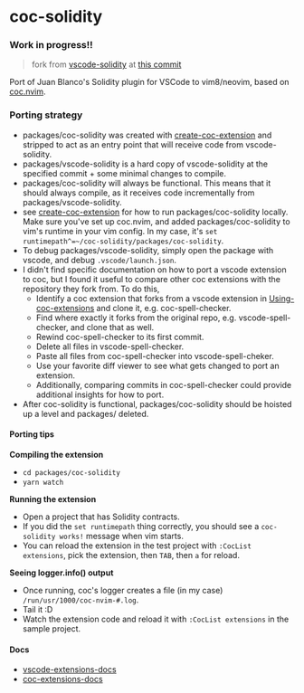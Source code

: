 # coc-solidity
### Work in progress!!

> fork from [vscode-solidity](https://github.com/juanfranblanco/vscode-solidity) at [this commit](https://github.com/juanfranblanco/vscode-solidity/commit/2b87c8f3b794febc52eede4acd09642c2726e792)

Port of Juan Blanco's Solidity plugin for VSCode to vim8/neovim, based on [coc.nvim](https://github.com/neoclide/coc.nvim).

### Porting strategy

* packages/coc-solidity was created with [create-coc-extension](https://github.com/fannheyward/create-coc-extension) and stripped to act as an entry point that will receive code from vscode-solidity.
* packages/vscode-solidity is a hard copy of vscode-solidity at the specified commit + some minimal changes to compile.
* packages/coc-solidity will always be functional. This means that it should always compile, as it receives code incrementally from packages/vscode-solidity.
* see [create-coc-extension](https://github.com/fannheyward/create-coc-extension) for how to run packages/coc-solidity locally. Make sure you've set up coc.nvim, and added packages/coc-solidity to vim's runtime in your vim config. In my case, it's `set runtimepath^=~/coc-solidity/packages/coc-solidity`.
* To debug packages/vscode-solidity, simply open the package with vscode, and debug `.vscode/launch.json`.
* I didn't find specific documentation on how to port a vscode extension to coc, but I found it useful to compare other coc extensions with the repository they fork from. To do this,
  * Identify a coc extension that forks from a vscode extension in [Using-coc-extensions](https://github.com/neoclide/coc.nvim/wiki/Using-coc-extensions) and clone it, e.g. coc-spell-checker.
  * Find where exactly it forks from the original repo, e.g. vscode-spell-checker, and clone that as well.
  * Rewind coc-spell-checker to its first commit.
  * Delete all files in vscode-spell-checker.
  * Paste all files from coc-spell-checker into vscode-spell-cheker.
  * Use your favorite diff viewer to see what gets changed to port an extension.
  * Additionally, comparing commits in coc-spell-checker could provide additional insights for how to port.
* After coc-solidity is functional, packages/coc-solidity should be hoisted up a level and packages/ deleted.

#### Porting tips

**Compiling the extension**
* `cd packages/coc-solidity`
* `yarn watch`

**Running the extension**
* Open a project that has Solidity contracts.
* If you did the `set runtimepath` thing correctly, you should see a `coc-solidity works!` message when vim starts.
* You can reload the extension in the test project with `:CocList extensions`, pick the extension, then `TAB`, then `a` for reload.

**Seeing logger.info() output**
* Once running, coc's logger creates a file (in my case) `/run/usr/1000/coc-nvim-#.log`.
* Tail it :D
* Watch the extension code and reload it with `:CocList extensions` in the sample project.

#### Docs
* [vscode-extensions-docs](https://www.google.com/search?client=firefox-b-d&q=vscode+extension+api)
* [coc-extensions-docs](https://github.com/neoclide/coc.nvim/wiki/Using-coc-extensions)
